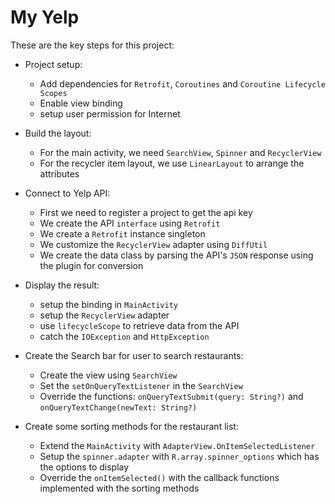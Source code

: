 # My Yelp 

These are the key steps for this project:
  
- Project setup:
  - Add dependencies for `Retrofit`, `Coroutines` and `Coroutine Lifecycle Scopes`
  - Enable view binding
  - setup user permission for Internet
  
- Build the layout:
  - For the main activity, we need `SearchView`, `Spinner` and `RecyclerView`
  - For the recycler item layout, we use `LinearLayout` to arrange the attributes
  
- Connect to Yelp API:
  - First we need to register a project to get the api key
  - We create the API `interface` using `Retrofit`
  - We create a `Retrofit` instance singleton
  - We customize the `RecyclerView` adapter using `DiffUtil`
  - We create the data class by parsing the API's `JSON` response using the plugin for conversion
  
- Display the result:
  - setup the binding in `MainActivity`
  - setup the `RecyclerView` adapter
  - use `lifecycleScope` to retrieve data from the API 
  - catch the `IOException` and `HttpException`
  
- Create the Search bar for user to search restaurants:
  - Create the view using `SearchView`
  - Set the `setOnQueryTextListener` in the `SearchView`
  - Override the functions: `onQueryTextSubmit(query: String?)` and `onQueryTextChange(newText: String?)` 
  
- Create some sorting methods for the restaurant list:
  - Extend the `MainActivity` with `AdapterView.OnItemSelectedListener`
  - Setup the `spinner.adapter` with `R.array.spinner_options` which has the options to display
  - Override the `onItemSelected()` with the callback functions implemented with the sorting methods
  
